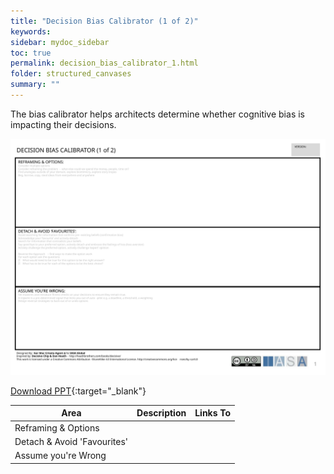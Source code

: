 ```yaml
---
title: "Decision Bias Calibrator (1 of 2)"
keywords: 
sidebar: mydoc_sidebar
toc: true
permalink: decision_bias_calibrator_1.html
folder: structured_canvases
summary: ""
---
```


The bias calibrator helps architects determine whether cognitive bias is impacting their decisions.

![image001](media/decision_bias_calibrator_1001.svg)

[Download PPT](media/ppt/decision_bias_calibrator_1.ppt){:target="_blank"}

| Area | Description | Links To |
| --- | --- | --- |
| Reframing & Options |   |   |
| Detach & Avoid 'Favourites' |   |   |
| Assume you're Wrong |   |   |